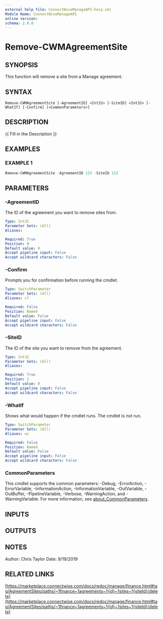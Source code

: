```yaml
---
external help file: ConnectWiseManageAPI-help.xml
Module Name: ConnectWiseManageAPI
online version:
schema: 2.0.0
---
```


# Remove-CWMAgreementSite

## SYNOPSIS
This function will remove a site from a Manage agreement.

## SYNTAX

```
Remove-CWMAgreementSite [-AgreementID] <Int32> [-SiteID] <Int32> [-WhatIf] [-Confirm] [<CommonParameters>]
```

## DESCRIPTION
{{ Fill in the Description }}

## EXAMPLES

### EXAMPLE 1
```powershell
Remove-CWMAgreementSite -AgreementID 123 -SiteID 123
```

## PARAMETERS

### -AgreementID
The ID of the agreement you want to remove sites from.

```yaml
Type: Int32
Parameter Sets: (All)
Aliases:

Required: True
Position: 0
Default value: 0
Accept pipeline input: False
Accept wildcard characters: False
```

### -Confirm
Prompts you for confirmation before running the cmdlet.

```yaml
Type: SwitchParameter
Parameter Sets: (All)
Aliases: cf

Required: False
Position: Named
Default value: False
Accept pipeline input: False
Accept wildcard characters: False
```

### -SiteID
The ID of the site you want to remove from the agreement.

```yaml
Type: Int32
Parameter Sets: (All)
Aliases:

Required: True
Position: 1
Default value: 0
Accept pipeline input: False
Accept wildcard characters: False
```

### -WhatIf
Shows what would happen if the cmdlet runs.
The cmdlet is not run.

```yaml
Type: SwitchParameter
Parameter Sets: (All)
Aliases: wi

Required: False
Position: Named
Default value: False
Accept pipeline input: False
Accept wildcard characters: False
```

### CommonParameters
This cmdlet supports the common parameters: -Debug, -ErrorAction, -ErrorVariable, -InformationAction, -InformationVariable, -OutVariable, -OutBuffer, -PipelineVariable, -Verbose, -WarningAction, and -WarningVariable. For more information, see [about_CommonParameters](http://go.microsoft.com/fwlink/?LinkID=113216).

## INPUTS

## OUTPUTS

## NOTES
Author: Chris Taylor Date: 9/19/2019

## RELATED LINKS

[https://marketplace.connectwise.com/docs/redoc/manage/finance.html#tag/AgreementSites/paths/~1finance~1agreements~1{id}~1sites~1{siteId}/delete](https://marketplace.connectwise.com/docs/redoc/manage/finance.html#tag/AgreementSites/paths/~1finance~1agreements~1{id}~1sites~1{siteId}/delete)


